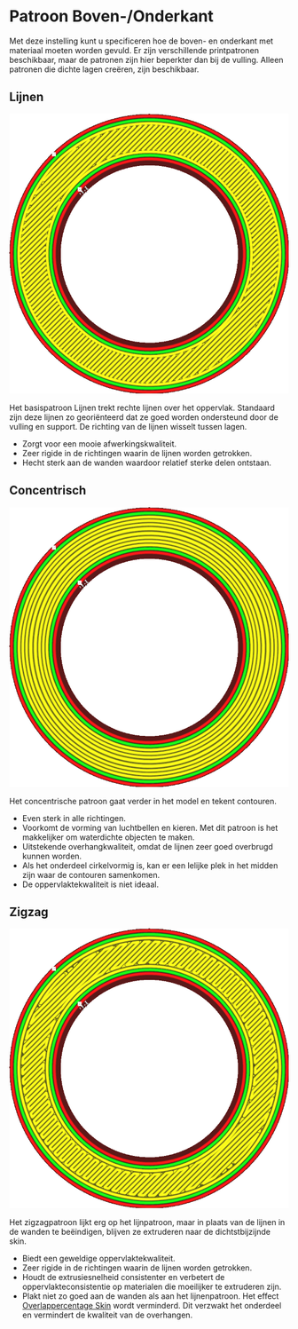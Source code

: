 Patroon Boven-/Onderkant
====
Met deze instelling kunt u specificeren hoe de boven- en onderkant met materiaal moeten worden gevuld. Er zijn verschillende printpatronen beschikbaar, maar de patronen zijn hier beperkter dan bij de vulling. Alleen patronen die dichte lagen creëren, zijn beschikbaar.

<!--screenshot {
"image_path": "top_bottom_pattern_lines.png",
"modellen": [{"script": "ring_5mm.scad"}],
"camerapositie": [0, 0, 100],
"instellingen": {"top_bottom_pattern": "lijnen"},
"kleuren": 64
}-->
Lijnen
----
![lijnen](../../../articles/images/top_bottom_pattern_lines.png)

Het basispatroon Lijnen trekt rechte lijnen over het oppervlak. Standaard zijn deze lijnen zo georiënteerd dat ze goed worden ondersteund door de vulling en support. De richting van de lijnen wisselt tussen lagen.
* Zorgt voor een mooie afwerkingskwaliteit.
* Zeer rigide in de richtingen waarin de lijnen worden getrokken.
* Hecht sterk aan de wanden waardoor relatief sterke delen ontstaan.

<!--screenshot {
"image_path": "top_bottom_pattern_concentric.png",
"modellen": [{"script": "ring_5mm.scad"}],
"camerapositie": [0, 0, 100],
"settings": {"top_bottom_pattern": "concentrisch"},
"kleuren": 64
}-->
Concentrisch
----
![Concentric](../../../articles/images/top_bottom_pattern_concentric.png)

Het concentrische patroon gaat verder in het model en tekent contouren.
* Even sterk in alle richtingen.
* Voorkomt de vorming van luchtbellen en kieren. Met dit patroon is het makkelijker om waterdichte objecten te maken.
* Uitstekende overhangkwaliteit, omdat de lijnen zeer goed overbrugd kunnen worden.
* Als het onderdeel cirkelvormig is, kan er een lelijke plek in het midden zijn waar de contouren samenkomen.
* De oppervlaktekwaliteit is niet ideaal.

<!--screenshot {
"image_path": "top_bottom_pattern_zigzag.png",
"modellen": [{"script": "ring_5mm.scad"}],
"camerapositie": [0, 0, 100],
"settings": {"top_bottom_pattern": "zigzag"},
"kleuren": 64
}-->
Zigzag
----
![Zigzag](../../../articles/images/top_bottom_pattern_zigzag.png)

Het zigzagpatroon lijkt erg op het lijnpatroon, maar in plaats van de lijnen in de wanden te beëindigen, blijven ze extruderen naar de dichtstbijzijnde skin.
* Biedt een geweldige oppervlaktekwaliteit.
* Zeer rigide in de richtingen waarin de lijnen worden getrokken.
* Houdt de extrusiesnelheid consistenter en verbetert de oppervlakteconsistentie op materialen die moeilijker te extruderen zijn.
* Plakt niet zo goed aan de wanden als aan het lijnenpatroon. Het effect [Overlappercentage Skin](skin_overlap.md) wordt verminderd. Dit verzwakt het onderdeel en vermindert de kwaliteit van de overhangen.